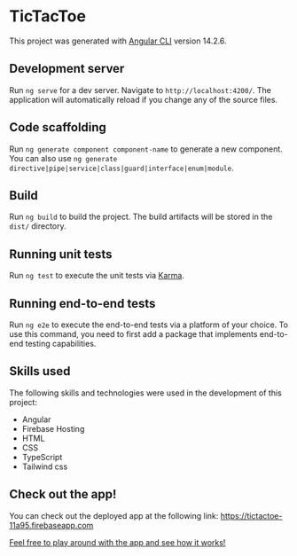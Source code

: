 # TicTacToe

This project was generated with [Angular CLI](https://github.com/angular/angular-cli) version 14.2.6.

## Development server

Run `ng serve` for a dev server. Navigate to `http://localhost:4200/`. The application will automatically reload if you change any of the source files.

## Code scaffolding

Run `ng generate component component-name` to generate a new component. You can also use `ng generate directive|pipe|service|class|guard|interface|enum|module`.

## Build

Run `ng build` to build the project. The build artifacts will be stored in the `dist/` directory.

## Running unit tests

Run `ng test` to execute the unit tests via [Karma](https://karma-runner.github.io).

## Running end-to-end tests

Run `ng e2e` to execute the end-to-end tests via a platform of your choice. To use this command, you need to first add a package that implements end-to-end testing capabilities.

## Skills used
<p>The following skills and technologies were used in the development of this project:</p>
<ul>
  <li>Angular</li>
  <li>Firebase Hosting</li>
   <li>HTML</li>
  <li>CSS</li>
  <li>TypeScript</li>
  <li>Tailwind css</li>
</ul>
<h2>Check out the app!</h2>
<p>You can check out the deployed app at the following link: <a href="https://tictactoe-11a95.firebaseapp.com"</a>https://tictactoe-11a95.firebaseapp.com</p>
<p>Feel free to play around with the app and see how it works!</p>
